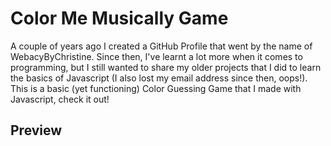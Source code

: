 # Color Me Musically Game

A couple of years ago I created a GitHub Profile that went by the name of WebacyByChristine. Since then, I've learnt a lot more when it comes to programming, but I still wanted to share my older projects that I did to learn the basics of Javascript (I also lost my email address since then, oops!). This is a basic (yet functioning) Color Guessing Game that I made with Javascript, check it out!

## Preview


